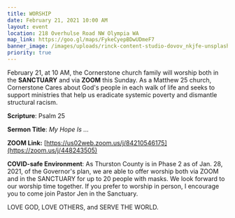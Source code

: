 ```yaml
---
title: WORSHIP
date: February 21, 2021 10:00 AM
layout: event
location: 218 Overhulse Road NW Olympia WA
map_link: https://goo.gl/maps/FykeCyepBDwUDmeF7
banner_image: /images/uploads/rinck-content-studio-dovov_nkjfe-unsplash.jpg
priority: true
---
```

February 21, at 10 AM, the Cornerstone church family will worship both in the **SANCTUARY** and via **ZOOM** this Sunday.  As a Matthew 25 church, Cornerstone Cares about God's people in each walk of life and seeks to support ministries that help us eradicate systemic poverty and dismantle structural racism.

**Scripture**: Psalm 25

**Sermon Title**: *My Hope Is ...*

**ZOOM Link:** [https://us02web.zoom.us/j/84210546175](https://zoom.us/j/448243505)

**COVID-safe Environment**: As Thurston County is in Phase 2 as of Jan. 28, 2021, of the Governor's plan, we are able to offer worship both via ZOOM and in the SANCTUARY for up to 20 people with masks.  We look forward to our worship time together. If you prefer to worship in person, I encourage you to come join Pastor Jen in the Sanctuary.

LOVE GOD, LOVE OTHERS, and SERVE THE WORLD.